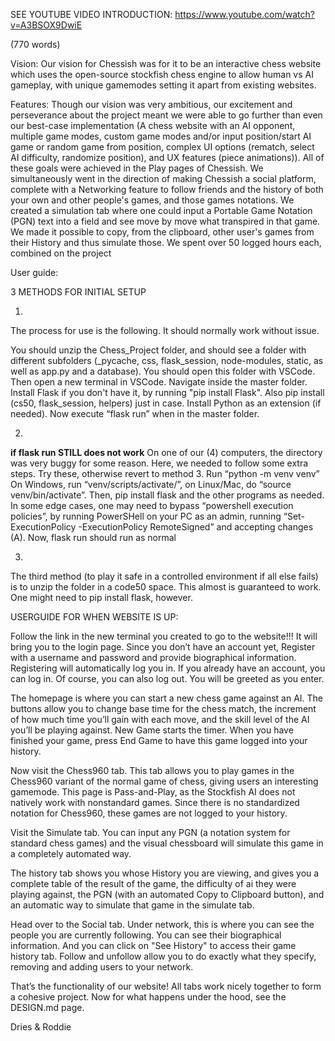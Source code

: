 SEE YOUTUBE VIDEO INTRODUCTION:
https://www.youtube.com/watch?v=A3BSOX9DwiE


(770 words)

Vision:
Our vision for Chessish was for it to be an interactive chess website which uses the open-source stockfish chess engine to allow human vs AI gameplay, with unique gamemodes setting it apart from existing websites.



Features:
Though our vision was very ambitious, our excitement and perseverance about the project meant we were able to go further than even our best-case implementation (A chess website with an AI opponent, multiple game modes, custom game modes and/or input position/start AI game or random game from position, complex UI options (rematch, select AI difficulty, randomize position), and UX features (piece animations)). All of these goals were achieved in the Play pages of Chessish. We simultaneously went in the direction of making Chessish a social platform, complete with a Networking feature to follow friends and the history of both your own and other people's games, and those games notations. We created a simulation tab where one could input a Portable Game Notation (PGN) text into a field and see move by move what transpired in that game. We made it possible to copy, from the clipboard, other user's games from their History and thus simulate those. We spent over 50 logged hours each, combined on the project



User guide:

3 METHODS FOR INITIAL SETUP

1)
The process for use is the following. It should normally work without issue.

You should unzip the Chess_Project folder, and should see a folder with different subfolders (_pycache, css, flask_session, node-modules, static, as well as app.py and a database). You should open this folder with VSCode. Then open a new terminal in VSCode. Navigate inside the master folder. Install Flask if you don't have it, by running "pip install Flask". Also pip install (cs50, flask_session, helpers) just in case. Install Python as an extension (if needed). Now execute “flask run” when in the master folder.

2)
**if flask run STILL does not work**
On one of our (4) computers, the directory was very buggy for some reason. Here, we needed to follow some extra steps. Try these, otherwise revert to method 3.
Run “python -m venv venv”
On Windows, run “venv/scripts/activate/”, on Linux/Mac, do “source venv/bin/activate”.
Then, pip install flask and the other programs as needed.
In some edge cases, one may need to bypass “powershell execution policies”, by running PowerSHell on your PC as an admin, running “Set-ExecutionPolicy -ExecutionPolicy RemoteSigned” and accepting changes (A).
Now, flask run should run as normal

3)
The third method (to play it safe in a controlled environment if all else fails) is to unzip the folder in a code50 space. This almost is guaranteed to work. One might need to pip install flask, however.





USERGUIDE FOR WHEN WEBSITE IS UP:

Follow the link in the new terminal you created to go to the website!!!
It will bring you to the login page. Since you don’t have an account yet, Register with a username and password and provide biographical information. Registering will automatically log you in. If you already have an account, you can log in. Of course, you can also log out. You will be greeted as you enter.

The homepage is where you can start a new chess game against an AI. The buttons allow you to change base time for the chess match, the increment of how much time you’ll gain with each move, and the skill level of the AI you’ll be playing against. New Game starts the timer. When you have finished your game, press End Game to have this game logged into your history.

Now visit the Chess960 tab. This tab allows you to play games in the Chess960 variant of the normal game of chess, giving users an interesting gamemode. This page is Pass-and-Play, as the Stockfish AI does not natively work with nonstandard games. Since there is no standardized notation for Chess960, these games are not logged to your history.

Visit the Simulate tab. You can input any PGN (a notation system for standard chess games) and the visual chessboard will simulate this game in a completely automated way. 

The history tab shows you whose History you are viewing, and gives you a complete table of the result of the game, the difficulty of ai they were playing against, the PGN (with an automated Copy to Clipboard button), and an automatic way to simulate that game in the simulate tab.

Head over to the Social tab. Under network, this is where you can see the people you are currently following. You can see their biographical information. And you can click on "See History" to access their game history tab. Follow and unfollow allow you to do exactly what they specify, removing and adding users to your network.

That’s the functionality of our website! All tabs work nicely together to form a cohesive project. Now for what happens under the hood, see the DESIGN.md page.


Dries & Roddie
